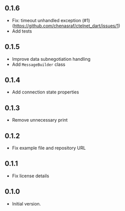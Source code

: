 ## 0.1.6

- Fix: timeout unhandled exception (#1)(https://github.com/chenasraf/ctelnet_dart/issues/1)
- Add tests

## 0.1.5

- Improve data subnegotiation handling
- Add `MessageBuilder` class

## 0.1.4

- Add connection state properties

## 0.1.3

- Remove unnecessary print

## 0.1.2

- Fix example file and repository URL

## 0.1.1

- Fix license details

## 0.1.0

- Initial version.
